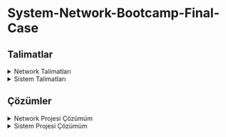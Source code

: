# System-Network-Bootcamp-Final-Case

## Talimatlar

<details> <summary>Network Talimatları </summary> 

# Network Talimatları
3X Tekstil firması kuruluyor! 3X Firmasının Merkezi İstanbul’da, Kocaeli ve Sakarya’da Satış ofisleri, Bolu’da
üretim atölyesi bulunuyor.

Ofislerdeki kullanılacak network cihazlarının envanteri aşağıdaki gibidir;

## Topoloji Oluşturulması

### Merkez Ofis
-----------

3X Firmasının Merkez Ofisinde 1 Adet omurga switch kullanılacak.
Bu omurga switchte;

● Internet erişimi için Vlan100, 172.34.100.0/30 subneti kullanılacak.\
● Intranet erişimi için Vlan101, 172.34.101.0/30 subneti kullanılacak.\
● Misafir erişimi için Vlan99, 172.34.99.0/24 subneti kullanılacak.\
● Sunucu erişimi için Vlan80, 172.34.80.0/24 subneti kullanılacak.\
● Kullanıcı erişimi için Vlan50, 172.34.50.0/24 subneti kullanılacak.\
● Yönetici erişimi için Vlan34, 172.34.34.0/24 subneti kullanılacak.

Bu omurga switch’e bağlı 2 adet kenar switch kullanılacak.\
Kenar switch’lerden bir tanesinde 1 Server 1 Yönetici Bilgisayarı kullanılacak\
Diğer kenar switch’te bir Misafir Bilgisayarı ve bir adet Kullanıcı Bilgisayarı kullanılacak.


Omurga switch aynı zamanda intranet erişimi için aynı lokasyondaki Merkez Ofis Router’a bağlı. \
Bağlı olduğu arayüz ip’si **172.34.101.2/30** olmalı.

Omurga switch internet erişimi için aynı lokasyondaki Merkez Ofis Firewall’a bağlı.\
Bağlı olduğu arayüz ip’si **172.34.100.2/30** olmalı.

Merkez Ofis Router’a\
1 Adet ISP Router bağlı.\
Bağlı olduğu arayüz ip’si **12.0.0.2/30** olmalı.\
Bolu Atölye Router bağlı.\
Bağlı olduğu arayüz ip’si **25.0.0.1/30** olmalı.

Merkez Ofis Firewall’a\
1 Adet Internet Router bağlı.\
Bağlı olduğu arayüz ip’si **212.111.34.46/30** olmalı.

Internet erişimi için firewall’a bağlı olan Internet Router’a bir adet sunucu bağlı.\
Bağlı olduğu arayüz ip’si **8.8.8.1/24** olmalı.\
Bu router’a bir adet sunucu bağlı.\
Bağlı olduğu arayüz ip’si **8.8.8.8/24** olmalı.


### Bolu Atölye
-----------

Bolu atölyede Router’da kullanıcı erişimi için **172.10.0.0/24** subneti kullanılacak.\
Bolu Router’a bağlı bir adet kullanıcı bilgisayarı kullanılacak.\
Bağlı olduğu arayüz ip’si **172.10.0.2/24** olmalı.

Bolu Router Intranet ve Internet erişimi için Merkez Ofis Router’a bağlı\
Bağlı olduğu arayüz ip’si **25.0.0.2/30** olmalı.

### Kocaeli Ofis
-----------

Kocaeli Ofiste 1 adet router, 1 adet switch ve 1 Adet Kullanıcı bilgisayarı kullanılacak.\
Kocaeli Ofiste kullanıcı erişimi için Vlan50 **172.41.0.0/24** subneti kullanılacak.

Kocaeli Router Intranet ve Internet erişimi için ISP Router bağlı.\
Bağlı olduğu arayüz ip’si **13.0.0.2/30** olmalı.\
Kocaeli Router Kocaeli Switch’e bağlı\
Kocaeli Switch’e bir adet kullanıcı bilgisayarı bağlı.\
Kullanıcı bilgisayarının ip’si **172.41.0.2/24** olmalı.

### Sakarya Ofis
--------------------

Sakarya Ofiste 1 adet router, 1 adet switch ve 1 adet kullanıcı bilgisayarı kullanılacak.\
Sakarya Ofiste kullanıcı erişimi için Vlan50 **172.54.0.0/24** subneti kullanılacak.

Sakarya Router Intranet ve Internet erişimi için ISP Router’a bağlı\
Bağlı olduğu arayüz ip’si **14.0.0.2/30** olmalı.\
Sakarya Switch’e bir adet kullanıcı bilgisayarı bağlı.\
Kullanıcı bilgisayarının ip’si **172.54.0.2/24** olmalı

## Erişim Kuralları

### Merkez Ofis
------------------------

Merkez Ofis Omurgada;\
● Misafir Vlan’dan yalnızca Internet erişimi olmalı. Omurgada ACL yazılarak bu erişim sınırlandırılmalı.\
● Kullanıcı Vlan’dan her yere erişim olmalı.\
● Sunucu Vlan’dan her yere erişim olmalı.\
● Yönetici Vlan’dan her yere erişim olmalı.\
● Merkez Ofis Omurgada Internete doğru default route olmalı.\
● Merkez Ofis Omurgadan Intranet bölgesindeki Subnetlere default route olmalı.

Merkez Ofis Router - Bolu Router Arasında statik route olmalı.\
Merkez Ofis Router - ISP Router Arasında BGP yapılandırılmalı. Merkez Ofis Router’da statik routelar BGP içerisine redistribute edilmeli.

Merkez Ofis Firewall’da\
Default route Internet Router’a doğru yazılacak.\
3X Firmasının Local networklerin routeları Merkez Ofis Omurgaya doğru yazılacak\
Internet erişim trafiği Internet Router’a doğru NAT’lanacak.\
Internet Router\
3X Firmasının Local networklerin routeları Merkez Ofis Firewall’a doğru yazılacak

### Bolu Ofis
---------------
Bolu Ofis Router’da Merkez Ofis Router’a doğru default route olmalı.

### Kocaeli Ofis
--------------------
Kocaeli Ofis Router - ISP Router arasında OSPF yapılandırılmalı.\
Local networkler anons edilmeli.\
ISP Router’a doğru default route yazılmalı.

### Sakarya Ofis
-------------------
Kocaeli Ofis Router - ISP Router arasında single area OSPF yapılandırılmalı.\
Local networkler anons edilmeli.\
ISP Router’a doğru default route yazılmalı.

## Erişim Testleri

Merkez Ofis Kullanıcı Bilgisayarının Misafir Kullanıcı Bilgisayarı hariç tüm ip’lere ping erişimi olmalı\
Merkez Ofis Misafir Bilgisayarının Yalnızca 8.8.8 ip’sine ping erişimi olmalı diğer Bilgisayar ve Sunuculara
erişimi olmamalı

</details>

<details> <summary>Sistem Talimatları </summary> 
  
  # Sistem Talimatları
  
  1. Bir domain yapısı kurulmalı. (Domain Controller kurulacak)
  
  2. Domain Controller üzerinde Active Directory, File Server rolleri kurulmalı (tüm roller Domain Controller üzerinde kurulabilir, kaynağı olanlar Additional Domain Controller kurarak dağıtabilir rolleri)
  
  3. Active Directory üzerinde;\
     İstanbul, Ankara, İzmir olmak üzere üç farklı ilde konumlanacak şekilde; her bölgede satış, pazarlama ve IK departmanları olmalı.\
     İstanbul lokasyonunda bunlara ek IT, yönetim ve muhasebe olmalı.    
  
  4. Her ilde satış departmanında 100’er user olmalı.
  
  5. Her ilde diğer tüm departmanlarda 5’er kişi olmalı.
  
  6. Kullanıcı isimleri rastgele oluşturulmalı.
  
  7. File Server’da kullanılacak olan ek disk alanı toplamda 10 GB olacak şekilde RAID0 yapısında olmalı.Share edilecek ilgili klasörler RAID0 disk alanında bulunmalı.
  
  8. File Server’da her departmanın ortak klasörü ve ayrıca herkesin erişebildiği public bir klasör olmalı.\
    Her departman userları kendi klasöründe read & write yetkisi olmalı.\
    IT departmanındaki userlar tüm klasörlerde yetkili olmalı.
  
  9. File Server için oluşturulan disk Operating System katmanında yedekliliği sağlanmalı, tüm lokasyonlar ve departmanlar için yetkilendirmeleri yapılmalı.\
    Sadece IT departmanı “.exe” ve “.rar” dosyaları kopyalayabilmeli,\
    IK sadece ofis dosyaları kopyalayabilir,\
    Muhasebe departmanı müzik, video gibi dosyaları ekleyebilir,\
    Hiçbir departman “.exe” dosyalarını çalıştıramamalı.
  
  10. Active Directory’de “telnet client” kurulumu yapılarak , client pc’lerden birine 3389 (RDP) portuna telnet bağlantısı kurulmalı.
  
  </details>
  

## Çözümler

<details> <summary>Network Projesi Çözümüm </summary> 
  
  # Network Projesi Çözümüm
  
  ## Topoloji
  
  [Network_topology.zip](https://github.com/Kubison/System-Network-Bootcamp-Final-Case/files/7654451/network.zip)

  
  
  ## Configler
  
  <details> <summary> Anaomurga Switch </summary>
      
      Building configuration...
      Current configuration : 2617 bytes
      !
      version 12.2(37)SE1
      no service timestamps log datetime msec
      no service timestamps debug datetime msec
      no service password-encryption
      !
      hostname Switch
      !
      !
      !
      !
      !
      !
      ip routing
      !
      !
      !
      !
      !
      !
      !
      !
      !
      !
      !
      !
      !
      !
      !
      spanning-tree mode pvst
      !
      !
      !
      !
      !
      !
      interface FastEthernet0/1
       switchport trunk allowed vlan 34,80
      !
      interface FastEthernet0/2
       switchport trunk allowed vlan 50,99
      !
      interface FastEthernet0/3
       no switchport
       ip address 172.34.100.1 255.255.255.252
       duplex auto
       speed auto
      !
      interface FastEthernet0/4
       no switchport
       ip address 172.34.101.1 255.255.255.252
       duplex auto
       speed auto
      !
      interface FastEthernet0/5
      !
      interface FastEthernet0/6
      !
      interface FastEthernet0/7
      !
      interface FastEthernet0/8
      !
      interface FastEthernet0/9
      !
      interface FastEthernet0/10
      !
      interface FastEthernet0/11
      !
      interface FastEthernet0/12
      !
      interface FastEthernet0/13
      !
      interface FastEthernet0/14
      !
      interface FastEthernet0/15
      !
      interface FastEthernet0/16
      !
      interface FastEthernet0/17
      !
      interface FastEthernet0/18
      !
      interface FastEthernet0/19
      !
      interface FastEthernet0/20
      !
      interface FastEthernet0/21
      !
      interface FastEthernet0/22
      !
      interface FastEthernet0/23
      !
      interface FastEthernet0/24
      !
      interface GigabitEthernet0/1
      !
      interface GigabitEthernet0/2
      !
      interface Vlan1
       no ip address
       shutdown
      !
      interface Vlan34
       mac-address 00e0.f7c8.dc01
       ip address 172.34.34.1 255.255.255.0
      !
      interface Vlan50
       mac-address 00e0.f7c8.dc02
       ip address 172.34.50.1 255.255.255.0
       ip access-group 102 in
      !
      interface Vlan80
       mac-address 00e0.f7c8.dc03
       ip address 172.34.80.1 255.255.255.0
      !
      interface Vlan99
       mac-address 00e0.f7c8.dc04
       ip address 172.34.99.1 255.255.255.0
       ip access-group 101 in
      !
      ip classless
      ip route 172.10.0.0 255.255.255.0 172.34.101.2 
      ip route 172.41.0.0 255.255.255.0 172.34.101.2 
      ip route 172.54.0.0 255.255.255.0 172.34.101.2 
      ip route 0.0.0.0 0.0.0.0 172.34.100.2 
      !
      ip flow-export version 9
      !
      !
      access-list 101 deny ip 172.34.99.0 0.0.0.255 172.34.34.0 0.0.0.255
      access-list 101 deny ip 172.34.99.0 0.0.0.255 172.34.80.0 0.0.0.255
      access-list 101 deny ip 172.34.99.0 0.0.0.255 172.34.50.0 0.0.0.255
      access-list 101 deny ip 172.34.99.0 0.0.0.255 172.34.101.0 0.0.0.3
      access-list 101 deny ip 172.34.99.0 0.0.0.255 172.41.0.0 0.0.0.255
      access-list 101 deny ip 172.34.99.0 0.0.0.255 172.54.0.0 0.0.0.255
      access-list 101 deny ip 172.34.99.0 0.0.0.255 172.10.0.0 0.0.0.255
      access-list 101 permit ip 172.34.99.0 0.0.0.255 any
      access-list 102 deny icmp 172.34.50.0 0.0.0.255 172.34.99.0 0.0.0.255
      access-list 102 permit icmp 172.34.50.0 0.0.0.255 any
      !
      no cdp run
      !
      !
      !
      !
      !
      !
      line con 0
      !
      line aux 0
      !
      line vty 0 4
       login
      !
      !
      !
      !
      end
    
  </details>
  
  <details> <summary> Merkez Router </summary>
      
      Building configuration...
      Current configuration : 1588 bytes
      !
      version 15.1
      no service timestamps log datetime msec
      no service timestamps debug datetime msec
      no service password-encryption
      !
      hostname Router
      !
      !
      !
      !
      !
      !
      !
      !
      no ip cef
      no ipv6 cef
      !
      !
      !
      !
      license udi pid CISCO2811/K9 sn FTX1017KH2G-
      !
      !
      !
      !
      !
      !
      !
      !
      !
      !
      !
      spanning-tree mode pvst
      !
      !
      !
      !
      !
      !
      interface FastEthernet0/0
       ip address 172.34.101.2 255.255.255.252
       duplex auto
       speed auto
      !
      interface FastEthernet0/1
       no ip address
       duplex auto
       speed auto
       shutdown
      !
      interface Serial0/0/0
       ip address 12.0.0.2 255.255.255.252
       clock rate 2000000
      !
      interface Serial0/0/1
       ip address 25.0.0.1 255.255.255.252
       clock rate 2000000
      !
      interface Vlan1
       no ip address
       shutdown
      !
      router bgp 100
       bgp log-neighbor-changes
       no synchronization
       neighbor 12.0.0.1 remote-as 200
       network 172.34.34.0 mask 255.255.255.0
       network 172.34.80.0 mask 255.255.255.0
       network 172.34.50.0 mask 255.255.255.0
       network 172.34.99.0 mask 255.255.255.0
       network 172.34.101.0 mask 255.255.255.252
       network 12.0.0.0 mask 255.255.255.252
       network 25.0.0.0 mask 255.255.255.252
       network 172.10.0.0 mask 255.255.255.0
       network 172.34.100.0 mask 255.255.255.252
      !
      ip classless
      ip route 172.10.0.0 255.255.255.0 25.0.0.2 
      ip route 172.34.34.0 255.255.255.0 172.34.101.1 
      ip route 172.34.80.0 255.255.255.0 172.34.101.1 
      ip route 172.34.50.0 255.255.255.0 172.34.101.1 
      ip route 172.34.99.0 255.255.255.0 172.34.101.1 
      ip route 172.34.100.0 255.255.255.252 172.34.101.1 
      ip route 0.0.0.0 0.0.0.0 172.34.101.1 
      !
      ip flow-export version 9
      !
      !
      !
      no cdp run
      !
      !
      !
      !
      !
      !
      line con 0
      !
      line aux 0
      !
      line vty 0 4
       login
      !
      !
      !
      end
  
  </details>
  
  <details> <summary> ISP Router </summary>
      
      Building configuration...
      Current configuration : 1358 bytes
      !
      version 15.1
      no service timestamps log datetime msec
      no service timestamps debug datetime msec
      no service password-encryption
      !
      hostname Router
      !
      !
      !
      !
      !
      !
      !
      !
      no ip cef
      no ipv6 cef
      !
      !
      !
      !
      license udi pid CISCO2811/K9 sn FTX1017ZGT4-
      !
      !
      !
      !
      !
      !
      !
      !
      !
      !
      !
      spanning-tree mode pvst
      !
      !
      !
      !
      !
      !
      interface FastEthernet0/0
       no ip address
       duplex auto
       speed auto
       shutdown
      !
      interface FastEthernet0/1
       no ip address
       duplex auto
       speed auto
       shutdown
      !
      interface Serial0/0/0
       ip address 12.0.0.1 255.255.255.252
      !
      interface Serial0/0/1
       ip address 13.0.0.1 255.255.255.252
       clock rate 2000000
      !
      interface Serial0/2/0
       ip address 14.0.0.1 255.255.255.252
      !
      interface Serial0/2/1
       no ip address
       clock rate 2000000
       shutdown
      !
      interface Vlan1
       no ip address
       shutdown
      !
      router ospf 1
       log-adjacency-changes
       network 13.0.0.0 0.0.0.3 area 0
       network 12.0.0.0 0.0.0.3 area 0
       network 14.0.0.0 0.0.0.255 area 0
      !
      router bgp 200
       bgp log-neighbor-changes
       no synchronization
       neighbor 12.0.0.2 remote-as 100
       network 12.0.0.0 mask 255.255.255.252
       network 13.0.0.0 mask 255.255.255.252
       network 14.0.0.0 mask 255.255.255.252
       network 172.41.0.0 mask 255.255.255.0
       network 172.54.0.0 mask 255.255.255.0
      !
      ip classless
      ip route 0.0.0.0 0.0.0.0 12.0.0.2 
      !
      ip flow-export version 9
      !
      !
      !
      no cdp run
      !
      !
      !
      !
      !
      !
      line con 0
      !
      line aux 0
      !
      line vty 0 4
       login
      !
      !
      !
      end
  
  </details>
  
  <details> <summary> Kocaeli Router </summary>
    
    Building configuration...
    Current configuration : 893 bytes
    !
    version 15.1
    no service timestamps log datetime msec
    no service timestamps debug datetime msec
    no service password-encryption
    !
    hostname Router
    !
    !
    !
    !
    !
    !
    !
    !
    no ip cef
    no ipv6 cef
    !
    !
    !
    !
    license udi pid CISCO2811/K9 sn FTX101797J4-
    !
    !
    !
    !
    !
    !
    !
    !
    !
    !
    !
    spanning-tree mode pvst
    !
    !
    !
    !
    !
    !
    interface FastEthernet0/0
     ip address 172.41.0.1 255.255.255.0
     duplex auto
     speed auto
    !
    interface FastEthernet0/1
     no ip address
     duplex auto
     speed auto
     shutdown
    !
    interface Serial0/0/0
     ip address 13.0.0.2 255.255.255.252
    !
    interface Serial0/0/1
     no ip address
     clock rate 2000000
     shutdown
    !
    interface Vlan1
     no ip address
     shutdown
    !
    router ospf 1
     log-adjacency-changes
     network 172.41.0.0 0.0.0.255 area 0
     network 13.0.0.0 0.0.0.3 area 0
    !
    ip classless
    ip route 0.0.0.0 0.0.0.0 13.0.0.1 
    !
    ip flow-export version 9
    !
    !
    !
    !
    !
    !
    !
    !
    line con 0
    !
    line aux 0
    !
    line vty 0 4
     login
    !
    !
    !
    end
  
  </details>
  
  <details> <summary> Sakarya Router </summary>
      
      Building configuration...
      Current configuration : 926 bytes
      !
      version 15.1
      no service timestamps log datetime msec
      no service timestamps debug datetime msec
      no service password-encryption
      !
      hostname Router
      !
      !
      !
      !
      !
      !
      !
      !
      no ip cef
      no ipv6 cef
      !
      !
      !
      !
      license udi pid CISCO2811/K9 sn FTX1017KDTA-
      !
      !
      !
      !
      !
      !
      !
      !
      !
      !
      !
      spanning-tree mode pvst
      !
      !
      !
      !
      !
      !
      interface FastEthernet0/0
       ip address 172.54.0.1 255.255.255.0
       duplex auto
       speed auto
      !
      interface FastEthernet0/1
       no ip address
       duplex auto
       speed auto
       shutdown
      !
      interface Serial0/0/0
       ip address 14.0.0.2 255.255.255.252
       clock rate 2000000
      !
      interface Serial0/0/1
       no ip address
       clock rate 2000000
       shutdown
      !
      interface Vlan1
       no ip address
       shutdown
      !
      router ospf 1
       log-adjacency-changes
       network 172.54.0.0 0.0.0.255 area 0
       network 14.0.0.0 0.0.0.3 area 0
      !
      ip classless
      ip route 0.0.0.0 0.0.0.0 14.0.0.1 
      !
      ip flow-export version 9
      !
      !
      !
      no cdp run
      !
      !
      !
      !
      !
      !
      line con 0
      !
      line aux 0
      !
      line vty 0 4
       login
      !
      !
      !
      end
    
  </details>
  
  <details> <summary> Bolu Atölye Router </summary>
      
      Building configuration...
      Current configuration : 797 bytes
      !
      version 15.1
      no service timestamps log datetime msec
      no service timestamps debug datetime msec
      no service password-encryption
      !
      hostname Router
      !
      !
      !
      !
      !
      !
      !
      !
      no ip cef
      no ipv6 cef
      !
      !
      !
      !
      license udi pid CISCO2811/K9 sn FTX10179Y35-
      !
      !
      !
      !
      !
      !
      !
      !
      !
      !
      !
      spanning-tree mode pvst
      !
      !
      !
      !
      !
      !
      interface FastEthernet0/0
       ip address 172.10.0.2 255.255.255.0
       duplex auto
       speed auto
      !
      interface FastEthernet0/1
       no ip address
       duplex auto
       speed auto
       shutdown
      !
      interface Serial0/0/0
       ip address 25.0.0.2 255.255.255.252
      !
      interface Serial0/0/1
       no ip address
       clock rate 2000000
       shutdown
      !
      interface Vlan1
       no ip address
       shutdown
      !
      ip classless
      ip route 0.0.0.0 0.0.0.0 25.0.0.1 
      !
      ip flow-export version 9
      !
      !
      !
      no cdp run
      !
      !
      !
      !
      !
      !
      line con 0
      !
      line aux 0
      !
      line vty 0 4
       login
      !
      !
      !
      end
    
  </details>
  
  <details> <summary> Merkez Ofis Firewall </summary>
      
      ASA Version 8.4(2)
      !
      hostname ciscoasa
      names
      !
      interface Ethernet0/0
      !
      interface Ethernet0/1
       switchport access vlan 2
      !
      interface Ethernet0/2
      !
      interface Ethernet0/3
      !
      interface Ethernet0/4
      !
      interface Ethernet0/5
      !
      interface Ethernet0/6
      !
      interface Ethernet0/7
      !
      interface Vlan1
       nameif inside
       security-level 100
       ip address 172.34.100.2 255.0.0.0
      !
      interface Vlan2
       nameif outside
       security-level 0
       ip address 212.111.34.46 255.255.255.252
      !
      object network inside-network
       subnet 172.0.0.0 255.0.0.0
      !
      route outside 0.0.0.0 0.0.0.0 212.111.34.45 1
      route inside 172.34.34.0 255.255.255.0 172.34.100.1 1
      route inside 172.34.80.0 255.255.255.0 172.34.100.1 1
      route inside 172.34.50.0 255.255.255.0 172.34.100.1 1
      route inside 172.34.99.0 255.255.255.0 172.34.100.1 1
      route inside 172.41.0.0 255.255.255.0 172.34.100.1 1
      route inside 172.54.0.0 255.255.255.0 172.34.100.1 1
      route inside 172.10.0.0 255.255.255.0 172.34.100.1 1
      !
      !
      !
      object network inside-network
       nat (inside,outside) dynamic interface
      !
      !
      !
      class-map TUM-TRAFIK
       match default-inspection-traffic
      !
      policy-map 3X
       class TUM-TRAFIK
        inspect icmp 
      !
      service-policy 3X global
      !
      telnet timeout 5
      ssh timeout 5
      !
      dhcpd auto_config outside
      !
      !
      !
      !
      !
      !
    
  </details>
    
      

</details>

 <details> <summary>Sistem Projesi Çözümüm </summary>
  
  ## Sistem Projesi Çözümüm
  
  Önceki Sistem ödevleri için Vmware Tools kurup ardından sysprep yapıp hazırladığım Windows 2019 sanal makinesinden DC-1 klonumu oluşturmaya başlıyorum.
    
  ![Resim 1](https://user-images.githubusercontent.com/49712212/144721267-ea40a307-906e-4b08-9eeb-b772864069e8.png)
  
  Clone sihirbazı bana makinenin hangi durumunu klonlamak istediğimi soruyor. Makinem sysprep yapılıp kapandığı için o anki durumunu klonlamak istediğimi belirtiyorum.
  
  ![Resim 2](https://user-images.githubusercontent.com/49712212/144721349-e8a7d49a-6797-40d9-ba9a-744a09b4e077.png)
  
  Kişisel bilgisayarımdaki SSD üzerinde çok fazla alana sahip olmadığımdan Linked Clone seçiyorum. Böylece clone yapılan makinenin vm dosyaları kullanılıyor ve fazladan disk kaynağı kullanılmıyor (Eğer full clone seçilirse dosyalar birebir kopyalanır).
    
  ![Resim 3](https://user-images.githubusercontent.com/49712212/144721417-def56b1f-24ff-4c2e-8e91-a75f8b51e255.png)
  
  Sanal makinenin ismini belirleyip, klasörünü oluşturuyorum.  
  
  ![Resim 4](https://user-images.githubusercontent.com/49712212/144721433-14acf499-9781-47a5-ad35-2aaa391d4e72.png)
  
  Makineyi çalıştırmamın ardından kurulum ekranları karşıma geliyor. Klavye seçimi, uygulama dil ayarları, lisans sözleşmesinin kabul edilmesi, parolanın oluşturulmasının ardından DC-1 sanal makinem kullanılabilir hale geliyor.  

  ![Resim 5](https://user-images.githubusercontent.com/49712212/144721471-083204fb-164a-4780-a276-a51ebf8b5eb9.png)

  ![Resim 6](https://user-images.githubusercontent.com/49712212/144721475-0c165a44-14d3-401f-9cda-4b4a3cc39302.png)

  ![Resim 7](https://user-images.githubusercontent.com/49712212/144721481-8f7dbea2-b00f-4f0e-8ddb-fd2faa91749f.png)

  ![Resim 8](https://user-images.githubusercontent.com/49712212/144721483-1e8e08b1-5c77-46d3-83df-f6b2ced5478b.png)

  Server Manager panelinden DC-1 makinemin adını değiştiriyorum.
  
  ![Resim 9](https://user-images.githubusercontent.com/49712212/144721520-ee4eb664-6d48-454e-a70d-bbfacb60ae16.png)
  
  Remote Desktop servisini açıyorum. 
  
  ![Resim 10](https://user-images.githubusercontent.com/49712212/144721532-5468bf96-d728-4350-b5c2-01e1b0eed7dd.png)
  
  Statik bir ip veriyorum. Bu sunucu aynı zamanda dns görevi de göreceğinden dns sunucuya da kendi ipsini yazıyorum.
  
  ![Resim 11](https://user-images.githubusercontent.com/49712212/144721552-e2e70cdf-d01b-4973-90a9-c0fcc636031d.png)
  
  Ipv6'yı kapatıyorum.
  
  ![Resim 12](https://user-images.githubusercontent.com/49712212/144721566-6e5f85a3-913a-494d-b8dc-08d12bbb6d77.png)
  
  IE enchanced Security'i kapatıyorum.  
  
  ![Resim 13](https://user-images.githubusercontent.com/49712212/144721585-5be14e66-f119-45d7-b4a0-2e43aba8cf79.png)
  
  Eğitmenimizin aksine Firewall'ı kapatmıyorum. Gerek duyulduğunda GPO ile firewall üzerine istenilen kural yazılabilir. Ardından Sanal makinenin isminin değişmesi için sunucuyu restart ediyorum. Ayarların başarılı olduğunu görüyorum.
  
  ![Resim 14](https://user-images.githubusercontent.com/49712212/144721610-fc4a60d0-af27-4619-af7e-a5140c5d2c4e.png)
  
  Dashboard üzerinden Add roles and features seçeneğine tıklıyorum.
  
  ![Resim 15](https://user-images.githubusercontent.com/49712212/144721623-1ae21d24-debc-4dd3-8b57-10524285e356.png)
  
  Rol bazlı bir yükleme yapacağımdan onu seçiyorum.
  
  ![Resim 16](https://user-images.githubusercontent.com/49712212/144721646-2ff65112-61d1-439d-b916-7fbc49758d1e.png)
  
  Mevcut sunucumu seçiyorum.
  
  ![Resim 17](https://user-images.githubusercontent.com/49712212/144721696-b8c6d3f3-8c4b-4e5d-ac45-5f2dc9a46f1f.png)
  
  Ad Ds rolünü seçiyorum. Bana bu rol için gerekli featureları sıralıyor, yüklemesine izin verip ilerliyorum.  
  
  ![Resim 18](https://user-images.githubusercontent.com/49712212/144721727-c80e791f-6892-454c-9cf9-16ea8b0c75d8.png)
  
  Gerekli featurelar zaten seçildiğinden bir şey seçmeden ilerliyorum.  
  
  ![Resim 19](https://user-images.githubusercontent.com/49712212/144721761-d0b68cb5-b47c-42aa-9b78-7855f8788956.png)
  
  Ad Ds rolü hakkında bilgi veren bir ekranla karşılaşıyorum. Dns rolünün eğer networkte yoksa bu makineye kurulması gerektiğinden bahsediyor.
  
  ![Resim 20](https://user-images.githubusercontent.com/49712212/144721782-19f46860-549b-49cd-940f-fb0b3ced1051.png)
  
  Son bir onay istiyor, kurulumu onaylıyorum.  
  
  ![Resim 21](https://user-images.githubusercontent.com/49712212/144721793-05d50785-a722-4f35-b057-69a4af4ce47c.png)
  
  Kurulumun ardından konfigürasyona başlıyorum. Yeni bir domain oluşturacağımdan "Add a new forest" seçeneğini seçiyorum. Domain ismini belirtiyorum.
  
  ![Resim 22](https://user-images.githubusercontent.com/49712212/144721808-318fc670-782b-4deb-b4fe-e078af84b5eb.png)
  
  Domain yapımda 2016 dışında DC kullanmayacağımdan forest ve domain funtional seviyelerini 2016 seçiyorum. Dns Server rolunu eklemesine izin veriyorum. Olası bir kurtarma anında kullanılacak DSRM parolamı oluşturuyorum.
  
  ![Resim 23](https://user-images.githubusercontent.com/49712212/144721838-8cd2216d-0105-4985-b9dc-57f36c6c08b2.png)
  
  Kurulu bir Dns yapısı olmadığından -yeni kurduğumdan- Dns Delegation yapmamıza izin vermiyor. İlerliyorum.  
  
  ![Resim 24](https://user-images.githubusercontent.com/49712212/144721883-395aec2c-80fe-4e06-a99d-35cdd574538e.png)
  
  Netbios ismimizi Trendyol olarak oluşturuyor. Değiştirmiyorum.  
  
  ![Resim 25](https://user-images.githubusercontent.com/49712212/144721909-01277912-fb97-4dbe-b10b-20e04cf34ffa.png)
  
  Active Directory yapısının kullanacağı klasörlerin pathlerini belirtiyor. Değiştirmiyorum.
  
  ![Resim 26](https://user-images.githubusercontent.com/49712212/144721932-51055915-59e7-45a8-bc19-b271bb88aab4.png)
  
  Özet şeklinde kurulum ayarlarını bana sunuyor. İlerliyorum.  
  
  ![Resim 27](https://user-images.githubusercontent.com/49712212/144721963-a45d0f88-74ae-4024-9872-577caafcddf7.png)
  
  Tüm gereksinimleri sağladığını söyleyen bir uyarıyla karşılaşıyorum. Kurulumu başlatıyorum.  
  
  ![Resim 28](https://user-images.githubusercontent.com/49712212/144721984-b78167f4-90c3-47c3-8b14-747b0c57b40d.png)
  
  Restartın ardından domain yapısına dahil olmuş şekilde sunucu açılıyor.
  
  ![Resim 29](https://user-images.githubusercontent.com/49712212/144722001-eef95861-df98-4fd1-ae06-3031abb21f17.png)
  
  Domain rolu kurulduktan sonra File Server rolü kurulumuna geçtim. File Server rolu kurulu olduğundan Resource Manager featureını seçip yüklüyorum.
  
  ![Resim 30](https://user-images.githubusercontent.com/49712212/144722034-4e713926-6c31-470e-ac2e-c43beb54373f.png)
  
  Sonrasında domain yapısında oluşturulacak Ou sayıca az olduğundan Gui üzerinden oluşturuyorum.  
  
  ![Resim 31](https://user-images.githubusercontent.com/49712212/144722055-37a2b31f-c22f-4727-9cb5-634c4d8bcd2d.png)

  Kullanıcıların oluşturulması için kullanıcı özelliklerinin yazdığı csv'ye ve powershell scriptlerine ihtiyacım olduğunu farkettim. Python ile rastgele türkçe isimler, parola oluşturan bir script yazdım. Sonrasında da scriptle oluşturduğum csv’yi Powershell scripti ile okuyup kullanıcıları oluşturdum.

```python
import trnames
import random 
import string


def generate_random_password():
	letters = string.ascii_letters + string.digits
	result_str = ''.join(random.choice(letters) for i in range (12))
	return result_str+'!Qa1'


file = open("users.csv","w")
file.write("firstname,lastname,username,password,email,ou\n")

def create_user(ou,number_of_employee,file):

	for i in range(number_of_employee):
		first_name = trnames.get_first_name()
		last_name = trnames.get_last_name()
		file.write(first_name)
		file.write(",")
		file.write(last_name)
		file.write(",")
		file.write((first_name+"."+last_name).lower())
		file.write(",")
		file.write(generate_random_password())
		file.write(",")
		file.write((first_name+"."+last_name+"@trendyol.com.tr").lower())
		file.write(",")
		file.write("\""+ou+"\"")
		file.write("\n")
	

## Ankara
create_user("OU=IK,OU=Ankara,OU=Trendyol,DC=trendyol,DC=local",5,file)
create_user("OU=Pazarlama,OU=Ankara,OU=Trendyol,DC=trendyol,DC=local",5,file)
create_user("OU=Satis,OU=Ankara,OU=Trendyol,DC=trendyol,DC=local",100,file)
## İzmir
create_user("OU=IK,OU=Izmir,OU=Trendyol,DC=trendyol,DC=local",5,file)
create_user("OU=Pazarlama,OU=Izmir,OU=Trendyol,DC=trendyol,DC=local",5,file)
create_user("OU=Satis,OU=Izmir,OU=Trendyol,DC=trendyol,DC=local",100,file)
## İstanbul
create_user("OU=IK,OU=Istanbul,OU=Trendyol,DC=trendyol,DC=local",5,file)
create_user("OU=Pazarlama,OU=Istanbul,OU=Trendyol,DC=trendyol,DC=local",5,file)
create_user("OU=Satis,OU=Istanbul,OU=Trendyol,DC=trendyol,DC=local",100,file)
create_user("OU=IT,OU=Istanbul,OU=Trendyol,DC=trendyol,DC=local",5,file)
create_user("OU=Muhasebe,OU=Istanbul,OU=Trendyol,DC=trendyol,DC=local",5,file)
create_user("OU=Yonetim,OU=Istanbul,OU=Trendyol,DC=trendyol,DC=local",5,file)


file.close()
  
```
Örnek csv dosyası
  
      firstname,lastname,username,password,email,ou
      Pelin,Oren,pelin.oren,TagYMfJO7lBu!Qa1,pelin.oren@trendyol.com.tr,"OU=IK,OU=Ankara,OU=Trendyol,DC=trendyol,DC=local"
      Fatma,Ceri,fatma.ceri,m2mUcTT9JsOP!Qa1,fatma.ceri@trendyol.com.tr,"OU=IK,OU=Ankara,OU=Trendyol,DC=trendyol,DC=local"
      Emre,Kocaaslan,emre.kocaaslan,Kgxp8mwNTm7H!Qa1,emre.kocaaslan@trendyol.com.tr,"OU=IK,OU=Ankara,OU=Trendyol,DC=trendyol,DC=local"
      Fatma,Kuzey,fatma.kuzey,cGn80c8q3nLN!Qa1,fatma.kuzey@trendyol.com.tr,"OU=IK,OU=Ankara,OU=Trendyol,DC=trendyol,DC=local"
      Gulsen,Kurak,gulsen.kurak,6yKoexkF3bSw!Qa1,gulsen.kurak@trendyol.com.tr,"OU=IK,OU=Ankara,OU=Trendyol,DC=trendyol,DC=local"
      Halil,Elik,halil.elik,Iuf7Ut0Ecdc9!Qa1,halil.elik@trendyol.com.tr,"OU=Pazarlama,OU=Ankara,OU=Trendyol,DC=trendyol,DC=local"
      Zeynep,Yasar,zeynep.yasar,SvG3NLXxxTlR!Qa1,zeynep.yasar@trendyol.com.tr,"OU=Pazarlama,OU=Ankara,OU=Trendyol,DC=trendyol,DC=local"
      Yasemin,Kirmizi,yasemin.kirmizi,qm9Y7UZ7Ouw3!Qa1,yasemin.kirmizi@trendyol.com.tr,"OU=Pazarlama,OU=Ankara,OU=Trendyol,DC=trendyol,DC=local"
      Bekir,Guven,bekir.guven,LCWFNBYODeQs!Qa1,bekir.guven@trendyol.com.tr,"OU=Pazarlama,OU=Ankara,OU=Trendyol,DC=trendyol,DC=local"
      Serife,Ezeroglu,serife.ezeroglu,5sFCMos2Kgfi!Qa1,serife.ezeroglu@trendyol.com.tr,"OU=Pazarlama,OU=Ankara,OU=Trendyol,DC=trendyol,DC=local"
      Salih,Karadeniz,salih.karadeniz,tboXDJRLg2BU!Qa1,salih.karadeniz@trendyol.com.tr,"OU=Satis,OU=Ankara,OU=Trendyol,DC=trendyol,DC=local"
      Nergiz,Gungor,nergiz.gungor,AUIPRSUqhp2q!Qa1,nergiz.gungor@trendyol.com.tr,"OU=Satis,OU=Ankara,OU=Trendyol,DC=trendyol,DC=local"
      Serap,Yel,serap.yel,O5IvT6z9Rbel!Qa1,serap.yel@trendyol.com.tr,"OU=Satis,OU=Ankara,OU=Trendyol,DC=trendyol,DC=local"

  
```powershell
  
  #Csv'den dosyayı al
$Users = Import-csv C:\users.csv

foreach ($User in $Users)
{
	#Her satırda kullanıcı bilgisini al
		
	$Username = $User.username
	$Password = $User.password
	$Firstname = $User.firstname
	$Lastname = $User.lastname
	$OU = $User.ou 
  $email=$User.email
	
	#kullanıcıyı oluştur
	New-ADUser `
	-SamAccountName $Username `
	-UserPrincipalName "$Username@trendyol.local" `
	-Name "$Firstname $Lastname" `
	-GivenName $Firstname `
	-Surname $Lastname `
	-Enabled $True `
	-DisplayName "$Lastname, $Firstname" `
	-Path $OU `
	-EmailAddress $email `
	-AccountPassword (convertto-securestring $Password -AsPlainText -Force) -ChangePasswordAtLogon $True
            
	
}

```

  ![Resim 35](https://user-images.githubusercontent.com/49712212/144722317-0e5eb183-ce9d-4e90-8186-ccb1c94e9461.png)

  Ardından 5gb-5gb olacak şekilde iki disk ekledim.
  
  ![Resim 36](https://user-images.githubusercontent.com/49712212/144722348-dab00e01-3dce-4128-a89f-2816e517f1df.png)
  
  Disk Management kısmına gittim, iki diski initalize ettim. Ardından Raid 0 için New Striped Volume seçeneğini seçtim.
  
  ![Resim 37](https://user-images.githubusercontent.com/49712212/144722363-c8169f6e-8d3b-4e5b-b1a2-0240452f2352.png)
  
  Eklediğim iki diski de seçtim.
  
  ![Resim 38](https://user-images.githubusercontent.com/49712212/144722370-74934bce-bd17-458c-a897-a1857780d3f2.png)
  
  Kontrolun ardından Raid 0 olarak diskin eklendiğini gördüm. 
  
  ![Resim 39](https://user-images.githubusercontent.com/49712212/144722380-495063b8-4f1b-4703-aea1-645f14a59bcb.png)
  
  Security Groupların oluşturulması ve ilgili OU'daki kullanıcıların eklenmesi için Powershell scriptleri kullandım.

```powershell

$group_il = 'Istanbul','Izmir','Ankara'
$group_departman = 'Satis','Pazarlama','IK'
$group_merkez = 'Yonetim','Muhasebe','IT','Satis','Pazarlama','Ik'

foreach($il in $group_il)
{
    
 if ($il -eq 'Istanbul') {
    foreach($departman in $group_merkez){
        New-ADGroup ` ${il}_$departman -Path "OU=$departman,OU=$il,OU=Trendyol,DC=trendyol,dc=local" -GroupCategory Security -GroupScope Global -PassThru –Verbose `
        
        Get-ADUser ` -SearchBase "OU=$departman,OU=$il,OU=Trendyol,DC=trendyol,DC=local" -Filter * | ForEach-Object {Add-ADGroupMember ` -Identity ${il}_$departman -Members $_ ` } `
    }
}
else{
    foreach($departman in $group_departman){
        New-ADGroup ` ${il}_$departman -Path "OU=$departman,OU=$il,OU=Trendyol,DC=trendyol,dc=local" -GroupCategory Security -GroupScope Global -PassThru –Verbose `
        
        Get-ADUser ` -SearchBase "OU=$departman,OU=$il,OU=Trendyol,DC=trendyol,DC=local" -Filter * | ForEach-Object {Add-ADGroupMember ` -Identity ${il}_$departman -Members $_ ` } `
    }
}

}
```
  
  Klasörlerin paylaştırılması ve doğru yetkilendirmenin yapılması için Powershell scriptleri kullandım.
  
  
```powershell
  
$folder_il = 'Istanbul','Izmir','Ankara'
$folder_departman = 'Satis','Pazarlama','IK'
$folder_merkez = 'Yonetim','Muhasebe','IT','Satis','Pazarlama','IK'

New-Item   ` "E:\Public" -itemtype directory `

New-SMBShare ` -Name "Public" –Path "E:\Public" –FullAccess "TRENDYOL\Domain Admins" -ChangeAccess "TRENDYOL\Domain Users"   `

foreach($il in $folder_il)
{
    New-Item   ` "E:\$il" -itemtype directory `  


if ($il -eq 'Istanbul') {
    foreach($departman in $folder_merkez){

        New-Item   ` "E:\$il\$departman" -itemtype directory `     
      
        New-SMBShare ` -Name "${il}_$departman" –Path "E:\$il\$departman" –FullAccess "TRENDYOL\Domain Admins", "Trendyol\Istanbul_IT" -ChangeAccess "TRENDYOL\${il}_$departman"  -verbose  `     

        
        
    }
}
else{
    foreach($departman in $folder_departman){

        New-Item   ` "E:\$il\$departman" -itemtype directory `

        New-SMBShare ` -Name ${il}_$departman –Path "E:\$il\$departman" –FullAccess "TRENDYOL\Domain Admins", "TRENDYOL\Istanbul_IT" -ChangeAccess "TRENDYOL\${il}_$departman"   `     
        
    }
}

}

```
  Kontrolümün ardından problemsiz şekilde klasörlerin oluşturulup atamaların yapıldığını gördüm.
  
  ![Resim 42](https://user-images.githubusercontent.com/49712212/144722483-1667e1dd-5337-40dc-ac87-cba05edc200e.png)
  
  ![Resim 43](https://user-images.githubusercontent.com/49712212/144722496-56a1e72d-09df-4f16-8671-a70cc55ee102.png)
  
  Yedekliliğin sağlanması için bir bat dosyası oluşturup günlük çalışacak şekilde Task Scheduler'a ekledim.
  
  ![Resim 44](https://user-images.githubusercontent.com/49712212/144722517-44565e33-fe20-4e61-96f7-cd0d8149a64f.png)
  
  ![Resim 45](https://user-images.githubusercontent.com/49712212/144722528-a3c4fa6f-0ce8-4106-acbe-6bbdfbac2ba9.png)
  
  ![Resim 46](https://user-images.githubusercontent.com/49712212/144722534-9dd3084c-f773-4dbb-b2fb-1147260c1dbc.png)  

  ![Resim 47](https://user-images.githubusercontent.com/49712212/144722554-75560c6a-54b2-44b3-9115-503b6b925e6b.png)
  
  ![Resim 48](https://user-images.githubusercontent.com/49712212/144722567-a8cfbb4e-da5e-4308-a0af-254c07ec4bc9.png)  
  
  ![Resim 49](https://user-images.githubusercontent.com/49712212/144722580-1e5bbb4c-ae1b-45c2-9787-83d2775c83ff.png)

  Ekledikten sonra bir kere çalıştırıp dosyaların kopyalandığını doğruladım.
  
  ![Resim 50](https://user-images.githubusercontent.com/49712212/144722629-35d42b9f-077b-4ddf-98b7-8eaf42b24aa8.png)
  
  Resource Manager kısmına geçip yetkilendirmeleri yapmaya başladım. Öncelikle tüm dosya türlerini blokladım. Ardından istenildiği şekilde exceptionlar yazdım. 
  
  ![Resim 51](https://user-images.githubusercontent.com/49712212/144722659-86160bb8-e3d5-476a-97d2-1b2bd2836225.png)
  
  ![Resim 52](https://user-images.githubusercontent.com/49712212/144722672-2e2d6029-7221-4512-8133-9506ca6a5f59.png)
  
  Telnet Client kurulumu için Add Roles And Features kısmından gerekli feature'ı ekledim.
  
  ![Resim 53](https://user-images.githubusercontent.com/49712212/144722689-7388bbea-55dd-4f7e-9e63-72429be2f704.png)
  
  Telnet kurulduktan sonra elimdeki temiz vmden bir klon daha oluşturdum. Aynı gateway ve ip bloğundan statik ip verdim. Sonrasında Firewall üzerinden Rdp'ye izin verip servislerden de Rdp'yi enable ettim.  
  
  ![Resim 54](https://user-images.githubusercontent.com/49712212/144722715-4bc065d4-09cc-4078-89a6-2c9519d30206.png)  

  ![Resim 55](https://user-images.githubusercontent.com/49712212/144722721-8c1f1705-6180-4077-82ec-358d5c556462.png)
  
  ![Resim 56](https://user-images.githubusercontent.com/49712212/144722728-e91a7596-0670-46f0-acc0-66707e745ce2.png)
  
  ![Resim 57](https://user-images.githubusercontent.com/49712212/144722741-91b6df2a-6878-44a8-9c95-2936c0f71d9f.png)
  
  Sunucuma geçip telnet komutunu parametreleri ile çalıştırdım ve başarılı olduğunu gördüm.
  
  ![Resim 58](https://user-images.githubusercontent.com/49712212/144722755-fdd32770-9a34-4ab8-af25-aac8d90c32a6.png)
  
  ![Resim 59](https://user-images.githubusercontent.com/49712212/144722766-68a3ba35-f236-4289-a89c-f33f3e265b9a.png)



  
  </details>
